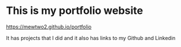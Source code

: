 # This is my portfolio website

https://mewtwo2.github.io/portfolio

It has projects that I did and it also has links to my Github and Linkedin
